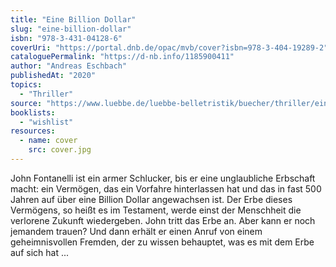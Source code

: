 ```yaml
---
title: "Eine Billion Dollar"
slug: "eine-billion-dollar"
isbn: "978-3-431-04128-6"
coverUri: "https://portal.dnb.de/opac/mvb/cover?isbn=978-3-404-19289-2"
cataloguePermalink: "https://d-nb.info/1185900411"
author: "Andreas Eschbach"
publishedAt: "2020"
topics:
  - "Thriller"
source: "https://www.luebbe.de/luebbe-belletristik/buecher/thriller/eine-billion-dollar/id_10217806"
booklists:
  - "wishlist"
resources:
  - name: cover
    src: cover.jpg
---
```

John Fontanelli ist ein armer Schlucker, bis er eine unglaubliche Erbschaft 
macht: ein Vermögen, das ein Vorfahre hinterlassen hat und das in fast 500 
Jahren auf über eine Billion Dollar angewachsen ist. Der Erbe dieses 
Vermögens, so heißt es im Testament, werde einst der Menschheit die verlorene 
Zukunft wiedergeben. John tritt das Erbe an. Aber kann er noch jemandem 
trauen? Und dann erhält er einen Anruf von einem geheimnisvollen Fremden, der 
zu wissen behauptet, was es mit dem Erbe auf sich hat ...